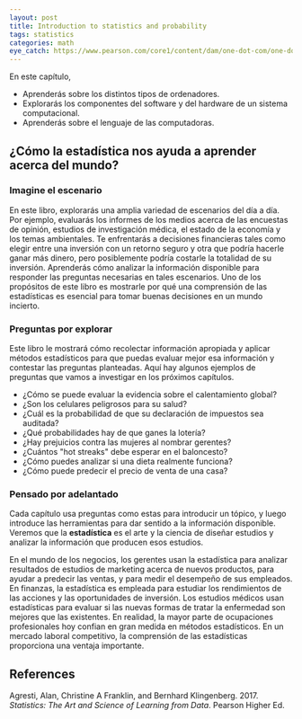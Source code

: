 ```yaml
---
layout: post
title: Introduction to statistics and probability
tags: statistics
categories: math
eye_catch: https://www.pearson.com/core1/content/dam/one-dot-com/one-dot-com/netherlands/Higher-Education/The%20art%20and%20Science%20of%20Learning%20from%20data.jpg/_jcr_content/renditions/cq5dam.web.1600.9600.jpeg
---
```


En este capítulo,
* Aprenderás sobre los distintos tipos de ordenadores.
* Explorarás los componentes del software y del hardware de un sistema computacional.
* Aprenderás sobre el lenguaje de las computadoras.

<!--more-->

## ¿Cómo la estadística nos ayuda a aprender acerca del mundo?

### Imagine el escenario

En este libro, explorarás una amplia variedad de escenarios del día a día. Por ejemplo, evaluarás los informes de los medios acerca de las encuestas de opinión, estudios de investigación médica, el estado de la economía y los temas ambientales. Te enfrentarás a decisiones financieras tales como elegir entre una inversión con un retorno seguro y otra que podría hacerle ganar más dinero, pero posiblemente podría costarle la totalidad de su inversión. Aprenderás cómo analizar la información disponible para responder las preguntas necesarias en tales escenarios. Uno de los propósitos de este libro es mostrarle por qué una comprensión de las estadísticas es esencial para tomar buenas decisiones en un mundo incierto.

### Preguntas por explorar

Este libro le mostrará cómo recolectar información apropiada y aplicar métodos estadísticos para que puedas evaluar mejor esa información y contestar las preguntas planteadas. Aquí hay algunos ejemplos de preguntas que vamos a investigar en los próximos capítulos.
* ¿Cómo se puede evaluar la evidencia sobre el calentamiento global?
* ¿Son los celulares peligrosos para su salud?
* ¿Cuál es la probabilidad de que su declaración de impuestos sea auditada?
* ¿Qué probabilidades hay de que ganes la lotería?
* ¿Hay prejuicios contra las mujeres al nombrar gerentes?
* ¿Cuántos "hot streaks" debe esperar en el baloncesto?
* ¿Cómo puedes analizar si una dieta realmente funciona?
* ¿Cómo puede predecir el precio de venta de una casa?

### Pensado por adelantado

Cada capítulo usa preguntas como estas para introducir un tópico, y luego introduce las herramientas para dar sentido a la información disponible. Veremos que la **estadística** es el arte y la ciencia de diseñar estudios y analizar la información que producen esos estudios.

En el mundo de los negocios, los gerentes usan la estadística para analizar resultados de estudios de marketing acerca de nuevos productos, para ayudar a predecir las ventas, y para medir el desempeño de sus empleados. En finanzas, la estadística es empleada para estudiar los rendimientos de las acciones y las oportunidades de inversión. Los estudios médicos usan estadísticas para evaluar si las nuevas formas de tratar la enfermedad son mejores que las existentes. En realidad, la mayor parte de ocupaciones profesionales hoy confian en gran medida en métodos estadísticos. En un mercado laboral competitivo, la comprensión de las estadísticas proporciona una ventaja importante.

## References

<div id="refs" class="references">
<div id="ref-agresti2017statistics">
<p>Agresti, Alan, Christine A Franklin, and Bernhard Klingenberg. 2017. <em>Statistics: The Art and Science of Learning from Data</em>. Pearson Higher Ed.</p>
</div>
</div>